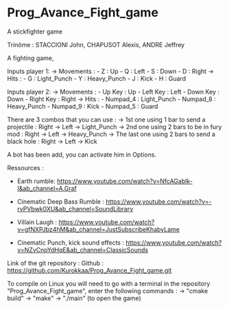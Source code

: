 # Prog_Avance_Fight_game
A stickfighter game

Trinôme : STACCIONI John, CHAPUSOT Alexis, ANDRE Jeffrey 

A fighting game,

Inputs player 1:
  -> Movements :
      - Z : Up
      - Q : Left
      - S : Down
      - D : Right
  -> Hits :
      - G : Light_Punch
      - Y : Heavy_Punch
      - J : Kick
      - H : Guard

Inputs player 2:
  -> Movements :
      - Up Key : Up
      - Left Key : Left
      - Down Key : Down
      - Right Key : Right
  -> Hits :
      - Numpad_4 : Light_Punch
      - Numpad_8 : Heavy_Punch
      - Numpad_9 : Kick
      - Numpad_5 : Guard

There are 3 combos that you can use :
  -> 1st one using 1 bar to send a projectile : Right -> Left -> Light_Punch
  -> 2nd one using 2 bars to be in fury mod : Right -> Left -> Heavy_Punch
  -> The last one using 2 bars to send a black hole : Right -> Left -> Kick

A bot has been add, you can activate him in Options.

Ressources :
  - Earth rumble: https://www.youtube.com/watch?v=NfcAGablk-I&ab_channel=A.Graf

  - Cinematic Deep Bass Rumble : https://www.youtube.com/watch?v=-rvPVbwk0XU&ab_channel=SoundLibrary

  - Villain Laugh : https://www.youtube.com/watch?v=gfNXPJbz4hM&ab_channel=JustSubscribeKhabyLame

  - Cinematic Punch, kick sound effects : https://www.youtube.com/watch?v=NZvCnpYdHqE&ab_channel=ClassicSounds

Link of the git repository : Github : https://github.com/Kurokkaa/Prog_Avance_Fight_game.git

To compile on Linux you will need to go with a terminal in the repository "Prog_Avance_Fight_game",
enter the following commands :
            -> "cmake build"
            -> "make"
            -> "./main" (to open the game)

